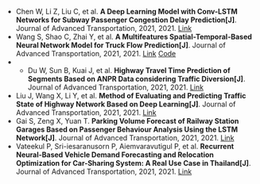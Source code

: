 * Chen W, Li Z, Liu C, et al. <b>A Deep Learning Model with Conv-LSTM Networks for Subway Passenger Congestion Delay Prediction[J]</b>. Journal of Advanced Transportation, 2021, 2021. [Link](https://www.hindawi.com/journals/jat/2021/6645214/)
* Wang S, Shao C, Zhai Y, et al. <b>A Multifeatures Spatial-Temporal-Based Neural Network Model for Truck Flow Prediction[J]</b>. Journal of Advanced Transportation, 2021, 2021. [Link](https://www.hindawi.com/journals/jat/2021/6624452/) [Code](https://github.com/uubest/-LSTM-and-GRU)
* * Du W, Sun B, Kuai J, et al. <b>Highway Travel Time Prediction of Segments Based on ANPR Data considering Traffic Diversion[J]</b>. Journal of Advanced Transportation, 2021, 2021. [Link](https://www.hindawi.com/journals/jat/2021/9512501/)
* Liu J, Wang X, Li Y, et al. <b>Method of Evaluating and Predicting Traffic State of Highway Network Based on Deep Learning[J]</b>. Journal of Advanced Transportation, 2021, 2021. [Link](https://www.hindawi.com/journals/jat/2021/8878494/)
* Gai S, Zeng X, Yuan T. <b>Parking Volume Forecast of Railway Station Garages Based on Passenger Behaviour Analysis Using the LSTM Network[J]</b>. Journal of Advanced Transportation, 2021, 2021. [Link](https://www.hindawi.com/journals/jat/2021/6688609/)
* Vateekul P, Sri-iesaranusorn P, Aiemvaravutigul P, et al. <b>Recurrent Neural-Based Vehicle Demand Forecasting and Relocation Optimization for Car-Sharing System: A Real Use Case in Thailand[J]</b>. Journal of Advanced Transportation, 2021, 2021. [Link](https://www.hindawi.com/journals/jat/2021/8885671/)